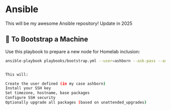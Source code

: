 # Ansible


This will be my awesome Ansible repository!
Update in 2025

## 🧪 To Bootstrap a Machine

Use this playbook to prepare a new node for Homelab inclusion:

```bash
ansible-playbook playbooks/bootstrap.yml --user=ashborn --ask-pass --ask-become-pass --tags bootstrap -l <host>


This will:

Create the user defined (in my case ashborn)
Install your SSH key
Set timezone, hostname, base packages
Configure SSH security
Optionally upgrade all packages (based on unattended_upgrades)
